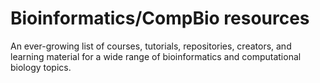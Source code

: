 # Bioinformatics/CompBio resources
An ever-growing list of courses, tutorials, repositories, creators, and learning material for a wide range of bioinformatics and computational biology topics.
